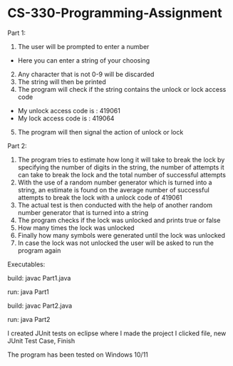 # CS-330-Programming-Assignment

Part 1:
1. The user will be prompted to enter a number 
-  Here you can enter a string of your choosing 
2. Any character that is not 0-9 will be discarded 
3. The string will then be printed 
4. The program will check if the string contains the unlock or lock access code 
- My unlock access code is : 419061
- My lock access code is : 419064
5. The program will then signal the action of unlock or lock 

Part 2:
1. The program tries to estimate how long it will take to break the lock by specifying the number of digits in the string, the number of attempts it can take to break the lock and the total number of successful attempts 
2. With the use of a random number generator which is turned into a string, an estimate is found on the average number of successful attempts to break the lock with a unlock code of 419061
3. The actual test is then conducted with the help of another random number generator that is turned into a string 
4. The program checks if the lock was unlocked and prints true or false 
5. How many times the lock was unlocked 
6. Finally how many symbols were generated until the lock was unlocked
7. In case the lock was not unlocked the user will be asked to run the program again

Executables:

build:
javac Part1.java

run:
java Part1

build: 
javac Part2.java

run: 
java Part2

I created JUnit tests on eclipse where I made the project 
I clicked file, new JUnit Test Case, Finish  

The program has been tested on Windows 10/11
